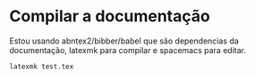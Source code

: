 # Compilar a documentação
Estou usando abntex2/bibber/babel que são dependencias da documentação, latexmk para compilar e spacemacs para editar.

```
latexmk test.tex
```


